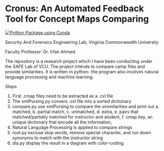 # Cronus: An Automated Feedback Tool for Concept Maps Comparing
[![Python Package using Conda](https://github.com/Masrik-Dahir/Cronus/actions/workflows/python-package-conda.yml/badge.svg)](https://github.com/Masrik-Dahir/Cronus/actions/workflows/python-package-conda.yml)

Security And Forensics Engineering Lab, Virginia Commonwealth University

Faculty Professor: Dr. Irfan Ahmed

The repository is a research project which I have been conducting under the SAFE Lab of VCU. The project intends to compare camp files and provide similarities. It is written in python- the program also involves natural language processing and machine learning.

Steps

1. First .cmap files need to be extracted as a .cxl file
2. The xmlPursing.py convers .cxl file into a sorted dictionary
3. compare.py use xmlPursing to compare the simmilarities and print out a. matched, b. partial match, c. unmatched, d. extra, e. pairs that matched/partially matched for instructor and student, f. cmap key, an unique dictionary that encode all the information,
4. Natural Language Processing is applied to compare strings
5. root.py excluse stop words, remove special character, and run down synonyms to match with the instructor string
6. dia.py display the result in a diagram with color-coding

